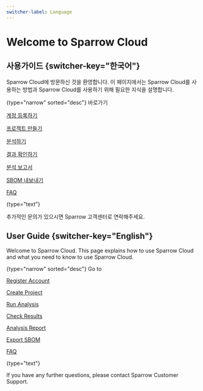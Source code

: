 ```yaml
---
switcher-label: Language
---
```


# Welcome to Sparrow Cloud

## 사용가이드 {switcher-key="한국어"}

Sparrow Cloud에 방문하신 것을 환영합니다. 이 페이지에서는 Sparrow Cloud를 사용하는 방법과 Sparrow Cloud를 사용하기 위해 필요한 지식을 설명합니다.


{type="narrow" sorted="desc"}
바로가기

[계정 등록하기](Register.md)

[프로젝트 만들기](Create-Project.md)

[분석하기](analysisSetting.md)

[결과 확인하기](Analysis-Results.md)

[분석 보고서](Analysis-Report.md)

[SBOM 내보내기](Export-SBOM.md)

[FAQ](FAQ.md)

{type="text"}

추가적인 문의가 있으시면 Sparrow 고객센터로 연락해주세요.


## User Guide {switcher-key="English"}

Welcome to Sparrow Cloud. This page explains how to use Sparrow Cloud and what you need to know to use Sparrow Cloud.


{type="narrow" sorted="desc"}
Go to

[Register Account](Register.md)

[Create Project](Create-Project.md)

[Run Analysis](Run-Analysis.md)

[Check Results](Analysis-Results.md)

[Analysis Report](Analysis-Report.md)

[Export SBOM](Export-SBOM.md)

[FAQ](FAQ.md)

{type="text"}

If you have any further questions, please contact Sparrow Customer Support.

